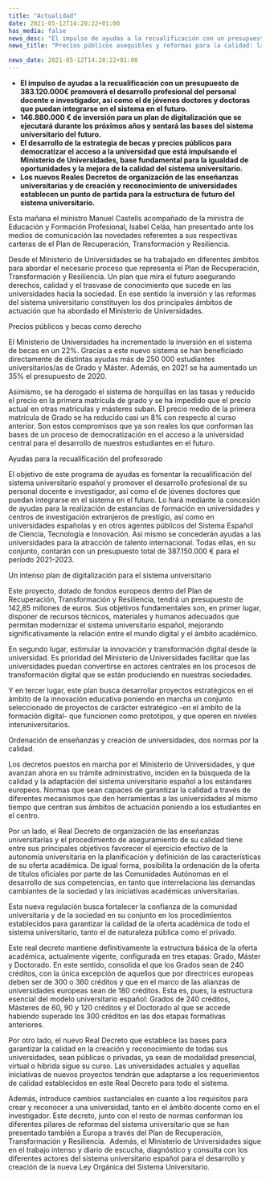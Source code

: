 ```yaml
---
title: "Actualidad"   
date: 2021-05-12T14:20:22+01:00
has_media: false
news_desc: "El impulso de ayudas a la recualificación con un presupuesto de 383.120.000€ promoverá el desarrollo profesional del personal docente e investigador, así como el de jóvenes doctores y doctoras que puedan integrarse en el sistema en el futuro. 146.880.000 € de inversión para un plan de digitalización que se ejecutará durante los próximos años y sentará las bases del sistema universitario del futuro. El desarrollo de la estrategia de becas y precios públicos para democratizar el acceso a la universidad que está impulsando el Ministerio de Universidades, base fundamental para la igualdad de oportunidades y la mejora de la calidad del sistema universitario. Los nuevos Reales Decretos de organización de las enseñanzas universitarias y de creación y reconocimiento de universidades establecen un punto de partida para la estructura de futuro del sistema universitario."
news_title: "Precios públicos asequibles y reformas para la calidad: la apuesta del Ministerio de Universidades en el Plan de Recuperación, Transformación y Resiliencia"

news_date: 2021-05-12T14:20:22+01:00
---
```

<ul>
<li><b>El impulso de ayudas a la recualificación con un presupuesto de 383.120.000&euro; promoverá el desarrollo profesional del personal docente e investigador, así como el de jóvenes doctores y doctoras que puedan integrarse en el sistema en el futuro.</b></li>
<li><b>146.880.000 &euro; de inversión para un plan de digitalización que se ejecutará durante los próximos años y sentará las bases del sistema universitario del futuro.</b></li>
<li><b>El desarrollo de la estrategia de becas y precios públicos para democratizar el acceso a la universidad que está impulsando el Ministerio de Universidades, base fundamental para la igualdad de oportunidades y la mejora de la calidad del sistema universitario.</b></li>
<li><b>Los nuevos Reales Decretos de organización de las enseñanzas universitarias y de creación y reconocimiento de universidades establecen un punto de partida para la estructura de futuro del sistema universitario.</b></li>
</ul>
<p>Esta mañana el ministro Manuel Castells acompañado de la ministra de Educación y Formación Profesional, Isabel Celáa, han presentado ante los medios de comunicación las novedades referentes a sus respectivas carteras de el Plan de Recuperación, Transformación y Resiliencia.</p>
<p>Desde el Ministerio de Universidades se ha trabajado en diferentes ámbitos para abordar el necesario proceso que representa el Plan de Recuperación, Transformación y Resiliencia. Un plan que mira el futuro asegurando derechos, calidad y el trasvase de conocimiento que sucede en las universidades hacia la sociedad. En ese sentido la inversión y las reformas del sistema universitario constituyen los dos principales ámbitos de actuación que ha abordado el Ministerio de Universidades.</p>
<p>Precios públicos y becas como derecho</p>
<p>El Ministerio de Universidades ha incrementado la inversión en el sistema de becas en un 22%. Gracias a este nuevo sistema se han beneficiado directamente de distintas ayudas más de 250 000 estudiantes universitarios/as de Grado y Máster. Además, en 2021 se ha aumentado un 35% el presupuesto de 2020.</p>
<p>Asimismo, se ha derogado el sistema de horquillas en las tasas y reducido el precio en la primera matrícula de grado y se ha impedido que el precio actual en otras matrículas y másteres suban. El precio medio de la primera matrícula de Grado se ha reducido casi un 8% con respecto al curso anterior. Son estos compromisos que ya son reales los que conforman las bases de un proceso de democratización en el acceso a la universidad central para el desarrollo de nuestros estudiantes en el futuro.</p>
<p>Ayudas para la recualificación del profesorado</p>
<p>El objetivo de este programa de ayudas es fomentar la recualificación del sistema universitario español y promover el desarrollo profesional de su personal docente e investigador, así como el de jóvenes doctores que puedan integrarse en el sistema en el futuro. Lo hará mediante la concesión de ayudas para la realización de estancias de formación en universidades y centros de investigación extranjeros de prestigio, así como en universidades españolas y en otros agentes públicos del Sistema Español de Ciencia, Tecnología e Innovación. Así mismo se concederán ayudas a las universidades para la atracción de talento internacional. Todas ellas, en su conjunto, contarán con un presupuesto total de 387.150.000 &euro; para el período 2021-2023.</p>
<p>Un intenso plan de digitalización para el sistema universitario</p>
<p>Este proyecto, dotado de fondos europeos dentro del Plan de Recuperación, Transformación y Resiliencia, tendrá un presupuesto de 142,85 millones de euros. Sus objetivos fundamentales son, en primer lugar, disponer de recursos técnicos, materiales y humanos adecuados que permitan modernizar el sistema universitario español, mejorando significativamente la relación entre el mundo digital y el ámbito académico.</p>
<p>En segundo lugar, estimular la innovación y transformación digital desde la universidad. Es prioridad del Ministerio de Universidades facilitar que las universidades puedan convertirse en actores centrales en los procesos de transformación digital que se están produciendo en nuestras sociedades.</p>
<p>Y en tercer lugar, este plan busca desarrollar proyectos estratégicos en el ámbito de la innovación educativa poniendo en marcha un conjunto seleccionado de proyectos de carácter estratégico -en el ámbito de la formación digital- que funcionen como prototipos, y que operen en niveles interuniversitarios.</p>
<p>Ordenación de enseñanzas y creación de universidades, dos normas por la calidad.</p>
<p>Los decretos puestos en marcha por el Ministerio de Universidades, y que avanzan ahora en su trámite administrativo, inciden en la búsqueda de la calidad y la adaptación del sistema universitario español a los estándares europeos. Normas que sean capaces de garantizar la calidad a través de diferentes mecanismos que den herramientas a las universidades al mismo tiempo que centran sus ámbitos de actuación poniendo a los estudiantes en el centro.</p>
<p>Por un lado, el Real Decreto de organización de las enseñanzas universitarias y el procedimiento de aseguramiento de su calidad tiene entre sus principales objetivos favorecer el ejercicio efectivo de la autonomía universitaria en la planificación y definición de las características de su oferta académica. De igual forma, posibilita la ordenación de la oferta de títulos oficiales por parte de las Comunidades Autónomas en el desarrollo de sus competencias, en tanto que interrelaciona las demandas cambiantes de la sociedad y las iniciativas académicas universitarias.</p>
<p>Esta nueva regulación busca fortalecer la confianza de la comunidad universitaria y de la sociedad en su conjunto en los procedimientos establecidos para garantizar la calidad de la oferta académica de todo el sistema universitario, tanto el de naturaleza pública como el privado.</p>
<p>Este real decreto mantiene definitivamente la estructura básica de la oferta académica, actualmente vigente, configurada en tres etapas: Grado, Máster y Doctorado. En este sentido, consolida el que los Grados sean de 240 créditos, con la única excepción de aquellos que por directrices europeas deben ser de 300 o 360 créditos y que en el marco de las alianzas de universidades europeas sean de 180 créditos. Esta es, pues, la estructura esencial del modelo universitario español: Grados de 240 créditos, Másteres de 60, 90 y 120 créditos y el Doctorado al que se accede habiendo superado los 300 créditos en las dos etapas formativas anteriores.</p>
<p>Por otro lado, el nuevo Real Decreto que establece las bases para garantizar la calidad en la creación y reconocimiento de todas sus universidades, sean públicas o privadas, ya sean de modalidad presencial, virtual o híbrida sigue su curso. Las universidades actuales y aquellas iniciativas de nuevos proyectos tendrán que adaptarse a los requerimientos de calidad establecidos en este Real Decreto para todo el sistema.</p>
<p>Además, introduce cambios sustanciales en cuanto a los requisitos para crear y reconocer a una universidad, tanto en el ámbito docente como en el investigador. Este decreto, junto con el resto de normas conforman los diferentes pilares de reformas del sistema universitario que se han presentado también a Europa a través del Plan de Recuperación, Transformación y Resiliencia.&nbsp;&nbsp;Además, el Ministerio de Universidades sigue en el trabajo intenso y diario de escucha, diagnóstico y consulta con los diferentes actores del sistema universitario español para el desarrollo y creación de la nueva Ley Orgánica del Sistema Universitario.</p>